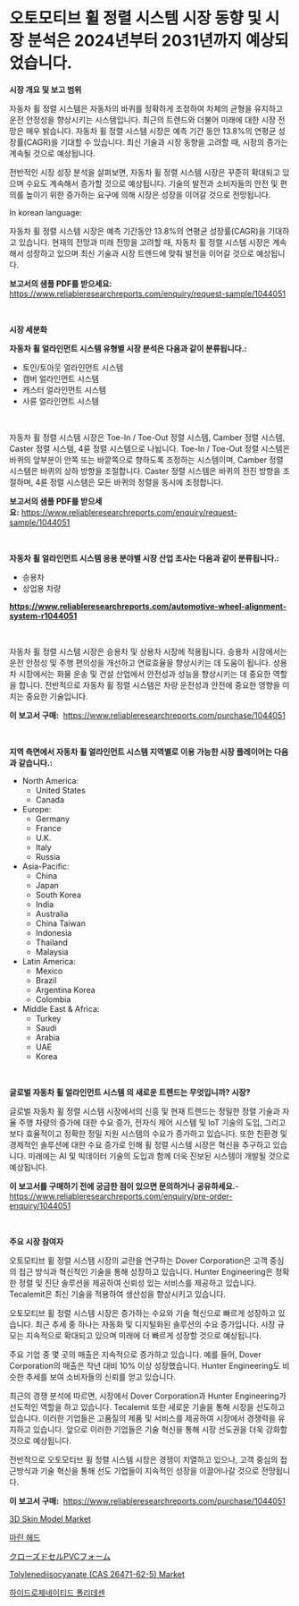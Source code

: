 <p><h1>오토모티브 휠 정렬 시스템 시장 동향 및 시장 분석은 2024년부터 2031년까지 예상되었습니다.</h1></p><p><strong>시장 개요 및 보고 범위</strong></p>
<p><p>자동차 휠 정렬 시스템은 자동차의 바퀴를 정확하게 조정하여 차체의 균형을 유지하고 운전 안정성을 향상시키는 시스템입니다. 최근의 트렌드와 더불어 미래에 대한 시장 전망은 매우 밝습니다. 자동차 휠 정렬 시스템 시장은 예측 기간 동안 13.8%의 연평균 성장률(CAGR)을 기대할 수 있습니다. 최신 기술과 시장 동향을 고려할 때, 시장의 증가는 계속될 것으로 예상됩니다.</p><p>전반적인 시장 성장 분석을 살펴보면, 자동차 휠 정렬 시스템 시장은 꾸준히 확대되고 있으며 수요도 계속해서 증가할 것으로 예상됩니다. 기술의 발전과 소비자들의 안전 및 편의를 높이기 위한 증가하는 요구에 의해 시장은 성장을 이어갈 것으로 전망됩니다.</p><p>In korean language:</p><p>자동차 휠 정렬 시스템 시장은 예측 기간동안 13.8%의 연평균 성장률(CAGR)을 기대하고 있습니다. 현재의 전망과 미래 전망을 고려할 때, 자동차 휠 정렬 시스템 시장은 계속해서 성장하고 있으며 최신 기술과 시장 트렌드에 맞춰 발전을 이어갈 것으로 예상됩니다.</p></p>
<p><strong>보고서의 샘플 PDF를 받으세요:</strong> <a href="https://www.reliableresearchreports.com/enquiry/request-sample/1044051">https://www.reliableresearchreports.com/enquiry/request-sample/1044051</a></p>
<p>&nbsp;</p>
<p><strong>시장 세분화</strong></p>
<p><strong>자동차 휠 얼라인먼트 시스템 유형별 시장 분석은 다음과 같이 분류됩니다.:</strong></p>
<p><ul><li>토인/토아웃 얼라인먼트 시스템</li><li>캠버 얼라인먼트 시스템</li><li>캐스터 얼라인먼트 시스템</li><li>사륜 얼라인먼트 시스템</li></ul></p>
<p>&nbsp;</p>
<p><p>자동차 휠 정렬 시스템 시장은 Toe-In / Toe-Out 정렬 시스템, Camber 정렬 시스템, Caster 정렬 시스템, 4륜 정렬 시스템으로 나뉩니다. Toe-In / Toe-Out 정렬 시스템은 바퀴의 앞부분이 안쪽 또는 바깥쪽으로 향하도록 조정하는 시스템이며, Camber 정렬 시스템은 바퀴의 상하 방향을 조절합니다. Caster 정렬 시스템은 바퀴의 전진 방향을 조절하며, 4륜 정렬 시스템은 모든 바퀴의 정렬을 동시에 조정합니다.</p></p>
<p><strong>보고서의 샘플 PDF를 받으세요:</strong>&nbsp;<a href="https://www.reliableresearchreports.com/enquiry/request-sample/1044051">https://www.reliableresearchreports.com/enquiry/request-sample/1044051</a></p>
<p>&nbsp;</p>
<p><strong> 자동차 휠 얼라인먼트 시스템 응용 분야별 시장 산업 조사는 다음과 같이 분류됩니다.:</strong></p>
<p><ul><li>승용차</li><li>상업용 차량</li></ul></p>
<p><strong><a href="https://www.reliableresearchreports.com/automotive-wheel-alignment-system-r1044051">https://www.reliableresearchreports.com/automotive-wheel-alignment-system-r1044051</a></strong></p>
<p>&nbsp;</p>
<p><p>자동차 휠 정렬 시스템 시장은 승용차 및 상용차 시장에 적용됩니다. 승용차 시장에서는 운전 안정성 및 주행 편의성을 개선하고 연료효율을 향상시키는 데 도움이 됩니다. 상용차 시장에서는 화물 운송 및 건설 산업에서 안전성과 성능을 향상시키는 데 중요한 역할을 합니다. 전반적으로 자동차 휠 정렬 시스템은 차량 운전성과 안전에 중요한 영향을 미치는 중요한 기술입니다.</p></p>
<p><strong>이 보고서 구매:</strong>&nbsp; <a href="https://www.reliableresearchreports.com/purchase/1044051">https://www.reliableresearchreports.com/purchase/1044051</a></p>
<p>&nbsp;</p>
<p><strong>지역 측면에서 자동차 휠 얼라인먼트 시스템 지역별로 이용 가능한 시장 플레이어는 다음과 같습니다.:</strong></p>
<p><ul>
    <li>
        North America:
        <ul>
            <li>United States</li>
            <li>Canada</li>
        </ul>
    </li>
    <li>
        Europe:
        <ul>
            <li>Germany</li>
            <li>France</li>
            <li>U.K.</li>
            <li>Italy</li>
            <li>Russia</li>
        </ul>
    </li>
    <li>
        Asia-Pacific:
        <ul>
            <li>China</li>
            <li>Japan</li>
            <li>South Korea</li>
            <li>India</li>
            <li>Australia</li>
            <li>China Taiwan</li>
            <li>Indonesia</li>
            <li>Thailand</li>
            <li>Malaysia</li>
        </ul>
    </li>
    <li>
        Latin America:
        <ul>
            <li>Mexico</li>
            <li>Brazil</li>
            <li>Argentina Korea</li>
            <li>Colombia</li>
        </ul>
    </li>
    <li>
        Middle East & Africa:
        <ul>
            <li>Turkey</li>
            <li>Saudi</li>
            <li>Arabia</li>
            <li>UAE</li>
            <li>Korea</li>
        </ul>
    </li>
    </ul></p>
<p>&nbsp;</p>
<p><strong>글로벌 자동차 휠 얼라인먼트 시스템 의 새로운 트렌드는 무엇입니까? 시장?</strong></p>
<p><p>글로벌 자동차 휠 정렬 시스템 시장에서의 신흥 및 현재 트렌드는 정밀한 정렬 기술과 자율 주행 차량의 증가에 대한 수요 증가, 전자식 제어 시스템 및 IoT 기술의 도입, 그리고 보다 효율적이고 정확한 정밀 지원 시스템의 수요가 증가하고 있습니다. 또한 친환경 및 경제적인 솔루션에 대한 수요 증가로 인해 휠 정렬 시스템 시장은 혁신을 추구하고 있습니다. 미래에는 AI 및 빅데이터 기술의 도입과 함께 더욱 진보된 시스템이 개발될 것으로 예상됩니다.</p></p>
<p><strong>이 보고서를 구매하기 전에 궁금한 점이 있으면 문의하거나 공유하세요.</strong>- <a href="https://www.reliableresearchreports.com/enquiry/pre-order-enquiry/1044051">https://www.reliableresearchreports.com/enquiry/pre-order-enquiry/1044051</a></p>
<p>&nbsp;</p>
<p><strong>주요 시장 참여자</strong></p>
<p><p>오토모티브 휠 정렬 시스템 시장의 교란을 연구하는 Dover Corporation은 고객 중심의 접근 방식과 혁신적인 기술을 통해 성장하고 있습니다. Hunter Engineering은 정확한 정렬 및 진단 솔루션을 제공하여 신뢰성 있는 서비스를 제공하고 있습니다. Tecalemit은 최신 기술을 적용하여 생산성을 향상시키고 있습니다.</p><p>오토모티브 휠 정렬 시스템 시장은 증가하는 수요와 기술 혁신으로 빠르게 성장하고 있습니다. 최근 추세 중 하나는 자동화 및 디지털화된 솔루션의 수요 증가입니다. 시장 규모는 지속적으로 확대되고 있으며 미래에 더 빠르게 성장할 것으로 예상됩니다.</p><p>주요 기업 중 몇 곳의 매출은 지속적으로 증가하고 있습니다. 예를 들어, Dover Corporation의 매출은 작년 대비 10% 이상 성장했습니다. Hunter Engineering도 비슷한 추세를 보여 소비자들의 신뢰를 얻고 있습니다.</p><p>최근의 경쟁 분석에 따르면, 시장에서 Dover Corporation과 Hunter Engineering가 선도적인 역할을 하고 있습니다. Tecalemit 또한 새로운 기술을 통해 시장을 선도하고 있습니다. 이러한 기업들은 고품질의 제품 및 서비스를 제공하여 시장에서 경쟁력을 유지하고 있습니다. 앞으로 이러한 기업들은 기술 혁신을 통해 시장 선도권을 더욱 강화할 것으로 예상됩니다. </p><p>전반적으로 오토모티브 휠 정렬 시스템 시장은 경쟁이 치열하고 있으나, 고객 중심의 접근방식과 기술 혁신을 통해 선도 기업들이 지속적인 성장을 이끌어나갈 것으로 전망됩니다.</p></p>
<p><strong>이 보고서 구매:</strong>&nbsp;&nbsp;<a href="https://www.reliableresearchreports.com/purchase/1044051">https://www.reliableresearchreports.com/purchase/1044051</a></p>
<p><p><a href="https://github.com/mbisetmhermsr/Market-Research-Report-List-2/blob/main/3d-skin-model-market.md">3D Skin Model Market</a></p><p><a href="https://medium.com/@guyeichert86/2024%EB%85%84%EB%B6%80%ED%84%B0-2031%EB%85%84%EA%B9%8C%EC%A7%80%EC%9D%98-%EA%B8%B0%EA%B0%84%EC%97%90-%EB%8C%80%ED%95%9C-%ED%95%B4%EC%96%91-%ED%99%94%EC%9E%A5%EC%8B%A4-%EC%8B%9C%EC%9E%A5-%EB%B6%84%EC%84%9D%EA%B3%BC-%ED%81%AC%EA%B8%B0-%EC%98%88%EC%B8%A1-6843eadab638">마린 헤드</a></p><p><a href="https://github.com/laurenreichert/Market-Research-Report-List-1/blob/main/603674822841.md">クローズドセルPVCフォーム</a></p><p><a href="https://www.linkedin.com/pulse/tolylenediisocyanate-cas-26471-62-5-market-size-examines-its-4n78e?trackingId=nb6V7gK%2BUcU%2BE4%2By7e162Q%3D%3D">Tolylenediisocyanate (CAS 26471-62-5) Market</a></p><p><a href="https://medium.com/@haroldwarren626/%EC%88%98%EC%86%8C%ED%99%94-%ED%8F%B4%EB%A6%AC%EB%8D%98-%EC%8B%9C%ED%8A%B8-%EB%A9%94%EB%A5%B4%EC%B9%B4-%EC%8B%9C%EA%B3%A8%EB%A7%88%EB%8F%99-%EB%A7%88-%EC%A6%9D%EC%8B%9C-%EC%96%B8%EA%B5%AC%ED%95%A0%EB%8C%9C%EC%A0%81-2024-2030-c5d0e38ae4c2">하이드로제네이티드 폴리데센</a></p></p>